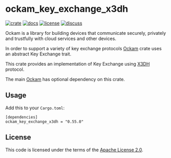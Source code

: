 # ockam_key_exchange_x3dh

[![crate][crate-image]][crate-link]
[![docs][docs-image]][docs-link]
[![license][license-image]][license-link]
[![discuss][discuss-image]][discuss-link]

Ockam is a library for building devices that communicate securely, privately
and trustfully with cloud services and other devices.

In order to support a variety of key exchange protocols [Ockam][main-ockam-crate-link] crate uses an abstract Key Exchange trait.

This crate provides an implementation of Key Exchange using [X3DH][x3dh-protocol] protocol.

The main [Ockam][main-ockam-crate-link] has optional dependency on this crate.

## Usage

Add this to your `Cargo.toml`:

```
[dependencies]
ockam_key_exchange_x3dh = "0.55.0"
```

## License

This code is licensed under the terms of the [Apache License 2.0][license-link].

[main-ockam-crate-link]: https://crates.io/crates/ockam

[crate-image]: https://img.shields.io/crates/v/ockam_key_exchange_x3dh.svg
[crate-link]: https://crates.io/crates/ockam_key_exchange_x3dh

[docs-image]: https://docs.rs/ockam_key_exchange_x3dh/badge.svg
[docs-link]: https://docs.rs/ockam_key_exchange_x3dh

[license-image]: https://img.shields.io/badge/License-Apache%202.0-green.svg
[license-link]: https://github.com/build-trust/ockam/blob/HEAD/LICENSE

[discuss-image]: https://img.shields.io/badge/Discuss-Github%20Discussions-ff70b4.svg
[discuss-link]: https://github.com/build-trust/ockam/discussions

[x3dh-protocol]: https://signal.org/docs/specifications/x3dh/
